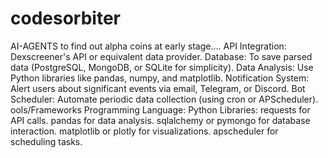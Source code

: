 # codesorbiter
AI-AGENTS to find out alpha coins at early stage....
API Integration: Dexscreener's API or equivalent data provider.
Database: To save parsed data (PostgreSQL, MongoDB, or SQLite for simplicity).
Data Analysis: Use Python libraries like pandas, numpy, and matplotlib.
Notification System: Alert users about significant events via email, Telegram, or Discord.
Bot Scheduler: Automate periodic data collection (using cron or APScheduler).
ools/Frameworks
Programming Language: Python
Libraries:
requests for API calls.
pandas for data analysis.
sqlalchemy or pymongo for database interaction.
matplotlib or plotly for visualizations.
apscheduler for scheduling tasks.
